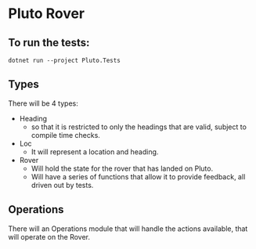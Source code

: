 # Pluto Rover

## To run the tests:

    dotnet run --project Pluto.Tests

## Types

There will be 4 types:
 * Heading
    - so that it is restricted to only the headings that are valid, subject to compile time checks.
 * Loc
   - It will represent a location and heading.
 * Rover
   - Will hold the state for the rover that has landed on Pluto.
   - Will have a series of functions that allow it to provide feedback, all driven out by tests.

## Operations

There will an Operations module that will handle the actions available, that will operate on the Rover.